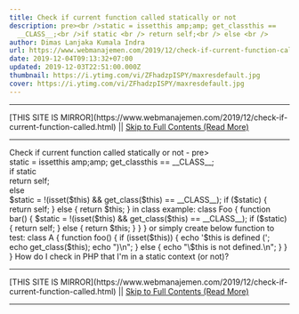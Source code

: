 ```yaml
---
title: Check if current function called statically or not
description: pre><br />static = issetthis amp;amp; get_classthis ==
  __CLASS__;<br />if static <br /> return self;<br /> else <br />
author: Dimas Lanjaka Kumala Indra
url: https://www.webmanajemen.com/2019/12/check-if-current-function-called.html
date: 2019-12-04T09:13:32+07:00
updated: 2019-12-03T22:51:00.000Z
thumbnail: https://i.ytimg.com/vi/ZFhadzpISPY/maxresdefault.jpg
cover: https://i.ytimg.com/vi/ZFhadzpISPY/maxresdefault.jpg
---
```


<hr/> [THIS SITE IS MIRROR](https://www.webmanajemen.com/2019/12/check-if-current-function-called.html) || <a href="https://www.webmanajemen.com/2019/12/check-if-current-function-called.html" rel="follow" class="button" id="read-more">Skip to Full Contents (Read More)</a> <hr/> Check if current function called statically or not - pre><br />static = issetthis amp;amp; get_classthis == __CLASS__;<br />if static <br /> return self;<br /> else <br /> $static = !(isset($this) && get_class($this) == __CLASS__);
if ($static) {
  return self;
} else {
  return $this;
}
 in class example: 
class Foo {
   function bar() {
      $static = !(isset($this) && get_class($this) == __CLASS__);
if ($static) {
  return self;
} else {
  return $this;
}   }
} or simply create below function to test: 
class A
{    function foo()
    {
        if (isset($this)) {
            echo '$this is defined (';
            echo get_class($this);
            echo ")\n";
        } else {
            echo "\$this is not defined.\n";
        }
    }
}
 How do I check in PHP that I'm in a static context (or not)? <hr/> [THIS SITE IS MIRROR](https://www.webmanajemen.com/2019/12/check-if-current-function-called.html) || <a href="https://www.webmanajemen.com/2019/12/check-if-current-function-called.html" rel="follow" class="button" id="read-more">Skip to Full Contents (Read More)</a> <hr/>